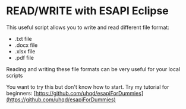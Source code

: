 # READ/WRITE with ESAPI Eclipse
This useful script allows you to write and read different file format: 
 - .txt file
 - .docx file
 - .xlsx file
 - .pdf file

Reading and writing these file formats can be very useful for your local scripts

You want to try this but don't know how to start. Try my tutorial for beginners: [https://github.com/uhqd/esapiForDummies](https://github.com/uhqd/esapiForDummies)
